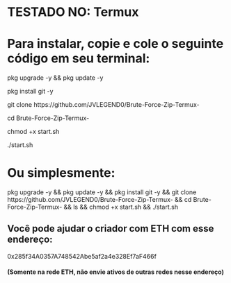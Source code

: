 <h1>TESTADO NO: Termux</h1>
<h1>Para instalar, copie e cole o seguinte código em seu terminal:</h1>
<p>pkg upgrade -y && pkg update -y</p>
<p>pkg install git -y</p>
<p>git clone https://github.com/JVLEGEND0/Brute-Force-Zip-Termux-</p>
<p>cd Brute-Force-Zip-Termux-</p>
<p>chmod +x start.sh</p>
<p>./start.sh</p>

<h1>Ou simplesmente:</h1>
<p>pkg upgrade -y && pkg update -y && pkg install git -y && git clone https://github.com/JVLEGEND0/Brute-Force-Zip-Termux- && cd Brute-Force-Zip-Termux- && ls && chmod +x start.sh && ./start.sh</p>

<h2>Você pode ajudar o criador com ETH com esse endereço:</h2>
<p>0x285f34A0357A748542Abe5af2a4e328Ef7aF466f</p>
<h4>(Somente na rede ETH, não envie ativos de outras redes nesse endereço)</h4>

